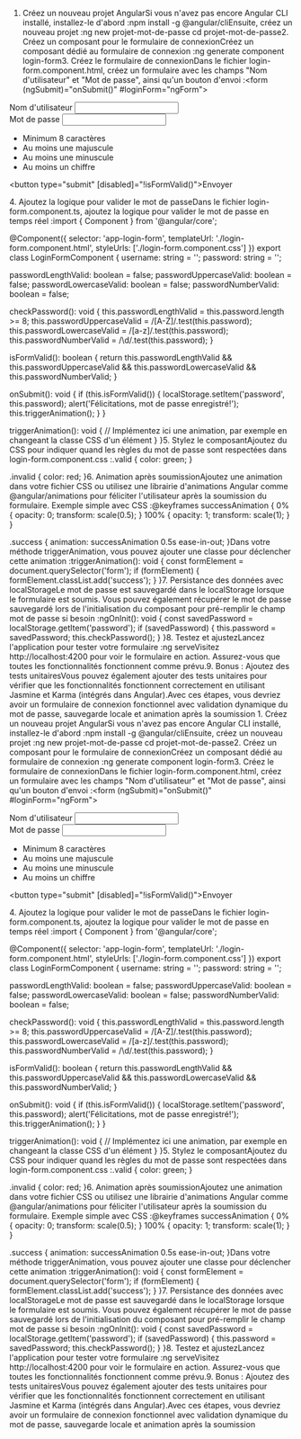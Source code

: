 1. Créez un nouveau projet AngularSi vous n'avez pas encore Angular CLI installé, installez-le d'abord :npm install -g @angular/cliEnsuite, créez un nouveau projet :ng new projet-mot-de-passe
cd projet-mot-de-passe2. Créez un composant pour le formulaire de connexionCréez un composant dédié au formulaire de connexion :ng generate component login-form3. Créez le formulaire de connexionDans le fichier login-form.component.html, créez un formulaire avec les champs "Nom d'utilisateur" et "Mot de passe", ainsi qu'un bouton d'envoi :<form (ngSubmit)="onSubmit()" #loginForm="ngForm">
  <div>
    <label for="username">Nom d'utilisateur</label>
    <input type="text" id="username" name="username" [(ngModel)]="username" required>
  </div>

  <div>
    <label for="password">Mot de passe</label>
    <input type="password" id="password" name="password" [(ngModel)]="password" required (input)="checkPassword()">
  </div>

  <ul>
    <li [class.valid]="passwordLengthValid">Minimum 8 caractères</li>
    <li [class.valid]="passwordUppercaseValid">Au moins une majuscule</li>
    <li [class.valid]="passwordLowercaseValid">Au moins une minuscule</li>
    <li [class.valid]="passwordNumberValid">Au moins un chiffre</li>
  </ul>

  <button type="submit" [disabled]="!isFormValid()">Envoyer</button>
</form>4. Ajoutez la logique pour valider le mot de passeDans le fichier login-form.component.ts, ajoutez la logique pour valider le mot de passe en temps réel :import { Component } from '@angular/core';

@Component({
  selector: 'app-login-form',
  templateUrl: './login-form.component.html',
  styleUrls: ['./login-form.component.css']
})
export class LoginFormComponent {
  username: string = '';
  password: string = '';

  passwordLengthValid: boolean = false;
  passwordUppercaseValid: boolean = false;
  passwordLowercaseValid: boolean = false;
  passwordNumberValid: boolean = false;

  checkPassword(): void {
    this.passwordLengthValid = this.password.length >= 8;
    this.passwordUppercaseValid = /[A-Z]/.test(this.password);
    this.passwordLowercaseValid = /[a-z]/.test(this.password);
    this.passwordNumberValid = /\d/.test(this.password);
  }

  isFormValid(): boolean {
    return this.passwordLengthValid && this.passwordUppercaseValid &&
           this.passwordLowercaseValid && this.passwordNumberValid;
  }

  onSubmit(): void {
    if (this.isFormValid()) {
      localStorage.setItem('password', this.password);
      alert('Félicitations, mot de passe enregistré!');
      this.triggerAnimation();
    }
  }

  triggerAnimation(): void {
    // Implémentez ici une animation, par exemple en changeant la classe CSS d'un élément
  }
}5. Stylez le composantAjoutez du CSS pour indiquer quand les règles du mot de passe sont respectées dans login-form.component.css :.valid {
  color: green;
}

.invalid {
  color: red;
}6. Animation après soumissionAjoutez une animation dans votre fichier CSS ou utilisez une librairie d'animations Angular comme @angular/animations pour féliciter l'utilisateur après la soumission du formulaire. Exemple simple avec CSS :@keyframes successAnimation {
  0% { opacity: 0; transform: scale(0.5); }
  100% { opacity: 1; transform: scale(1); }
}

.success {
  animation: successAnimation 0.5s ease-in-out;
}Dans votre méthode triggerAnimation, vous pouvez ajouter une classe pour déclencher cette animation :triggerAnimation(): void {
  const formElement = document.querySelector('form');
  if (formElement) {
    formElement.classList.add('success');
  }
}7. Persistance des données avec localStorageLe mot de passe est sauvegardé dans le localStorage lorsque le formulaire est soumis. Vous pouvez également récupérer le mot de passe sauvegardé lors de l'initialisation du composant pour pré-remplir le champ mot de passe si besoin :ngOnInit(): void {
  const savedPassword = localStorage.getItem('password');
  if (savedPassword) {
    this.password = savedPassword;
    this.checkPassword();
  }
 }8. Testez et ajustezLancez l'application pour tester votre formulaire :ng serveVisitez http://localhost:4200 pour voir le formulaire en action. Assurez-vous que toutes les fonctionnalités fonctionnent comme prévu.9. Bonus : Ajoutez des tests unitairesVous pouvez également ajouter des tests unitaires pour vérifier que les fonctionnalités fonctionnent correctement en utilisant Jasmine et Karma (intégrés dans Angular).Avec ces étapes, vous devriez avoir un formulaire de connexion fonctionnel avec validation dynamique du mot de passe, sauvegarde locale et animation après la soumission                                      1. Créez un nouveau projet AngularSi vous n'avez pas encore Angular CLI installé, installez-le d'abord :npm install -g @angular/cliEnsuite, créez un nouveau projet :ng new projet-mot-de-passe
cd projet-mot-de-passe2. Créez un composant pour le formulaire de connexionCréez un composant dédié au formulaire de connexion :ng generate component login-form3. Créez le formulaire de connexionDans le fichier login-form.component.html, créez un formulaire avec les champs "Nom d'utilisateur" et "Mot de passe", ainsi qu'un bouton d'envoi :<form (ngSubmit)="onSubmit()" #loginForm="ngForm">
  <div>
    <label for="username">Nom d'utilisateur</label>
    <input type="text" id="username" name="username" [(ngModel)]="username" required>
  </div>

  <div>
    <label for="password">Mot de passe</label>
    <input type="password" id="password" name="password" [(ngModel)]="password" required (input)="checkPassword()">
  </div>

  <ul>
    <li [class.valid]="passwordLengthValid">Minimum 8 caractères</li>
    <li [class.valid]="passwordUppercaseValid">Au moins une majuscule</li>
    <li [class.valid]="passwordLowercaseValid">Au moins une minuscule</li>
    <li [class.valid]="passwordNumberValid">Au moins un chiffre</li>
  </ul>

  <button type="submit" [disabled]="!isFormValid()">Envoyer</button>
</form>4. Ajoutez la logique pour valider le mot de passeDans le fichier login-form.component.ts, ajoutez la logique pour valider le mot de passe en temps réel :import { Component } from '@angular/core';

@Component({
  selector: 'app-login-form',
  templateUrl: './login-form.component.html',
  styleUrls: ['./login-form.component.css']
})
export class LoginFormComponent {
  username: string = '';
  password: string = '';

  passwordLengthValid: boolean = false;
  passwordUppercaseValid: boolean = false;
  passwordLowercaseValid: boolean = false;
  passwordNumberValid: boolean = false;

  checkPassword(): void {
    this.passwordLengthValid = this.password.length >= 8;
    this.passwordUppercaseValid = /[A-Z]/.test(this.password);
    this.passwordLowercaseValid = /[a-z]/.test(this.password);
    this.passwordNumberValid = /\d/.test(this.password);
  }

  isFormValid(): boolean {
    return this.passwordLengthValid && this.passwordUppercaseValid &&
           this.passwordLowercaseValid && this.passwordNumberValid;
  }

  onSubmit(): void {
    if (this.isFormValid()) {
      localStorage.setItem('password', this.password);
      alert('Félicitations, mot de passe enregistré!');
      this.triggerAnimation();
    }
  }

  triggerAnimation(): void {
    // Implémentez ici une animation, par exemple en changeant la classe CSS d'un élément
  }
}5. Stylez le composantAjoutez du CSS pour indiquer quand les règles du mot de passe sont respectées dans login-form.component.css :.valid {
  color: green;
}

.invalid {
  color: red;
}6. Animation après soumissionAjoutez une animation dans votre fichier CSS ou utilisez une librairie d'animations Angular comme @angular/animations pour féliciter l'utilisateur après la soumission du formulaire. Exemple simple avec CSS :@keyframes successAnimation {
  0% { opacity: 0; transform: scale(0.5); }
  100% { opacity: 1; transform: scale(1); }
}

.success {
  animation: successAnimation 0.5s ease-in-out;
}Dans votre méthode triggerAnimation, vous pouvez ajouter une classe pour déclencher cette animation :triggerAnimation(): void {
  const formElement = document.querySelector('form');
  if (formElement) {
    formElement.classList.add('success');
  }
}7. Persistance des données avec localStorageLe mot de passe est sauvegardé dans le localStorage lorsque le formulaire est soumis. Vous pouvez également récupérer le mot de passe sauvegardé lors de l'initialisation du composant pour pré-remplir le champ mot de passe si besoin :ngOnInit(): void {
  const savedPassword = localStorage.getItem('password');
  if (savedPassword) {
    this.password = savedPassword;
    this.checkPassword();
  }
}8. Testez et ajustezLancez l'application pour tester votre formulaire :ng serveVisitez http://localhost:4200 pour voir le formulaire en action. Assurez-vous que toutes les fonctionnalités fonctionnent comme prévu.9. Bonus : Ajoutez des tests unitairesVous pouvez également ajouter des tests unitaires pour vérifier que les fonctionnalités fonctionnent correctement en utilisant Jasmine et Karma (intégrés dans Angular).Avec ces étapes, vous devriez avoir un formulaire de connexion fonctionnel avec validation dynamique du mot de passe, sauvegarde locale et animation après la soumission  
